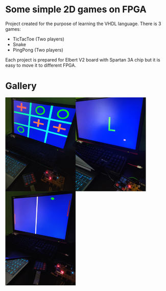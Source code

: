 # Some simple 2D games on FPGA

Project created for the purpose of learning the VHDL language. There is 3 games:
* TicTacToe (Two players)
* Snake
* PingPong (Two players)

Each project is prepared for Elbert V2 board with Spartan 3A chip but it is easy to move it to different FPGA.

# Gallery
<img align="left" src="https://github.com/sebastiansiedlarz409/FPGA-Games/blob/master/TicTacToe/tictactoe.jpg" width=220>
<img align="left" src="https://github.com/sebastiansiedlarz409/FPGA-Games/blob/master/Snake/snake.jpg" width=220>
<img align="left" src="https://github.com/sebastiansiedlarz409/FPGA-Games/blob/master/PingPong/pingpong.jpg" width=220>